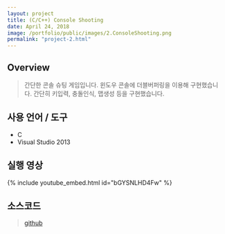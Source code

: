 ```yaml
---
layout: project
title: (C/C++) Console Shooting
date: April 24, 2018
image: /portfolio/public/images/2.ConsoleShooting.png
permalink: "project-2.html"
---
```


## Overview
> 간단한 콘솔 슈팅 게임입니다. 윈도우 콘솔에 더블버퍼링을 이용해 구현했습니다. 간단히 키입력, 충돌인식, 맵생성 등을 구현했습니다.

## 사용 언어 / 도구
* C  
* Visual Studio 2013

## 실행 영상
{% include youtube_embed.html id="bGYSNLHD4Fw" %}  

## 소스코드
> [github](https://github.com/ProjectInTheClass/HyuJokbo)